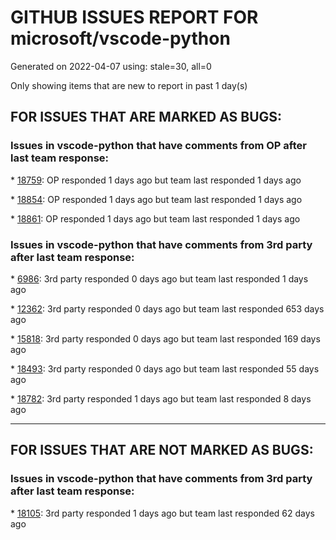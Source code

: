
# GITHUB ISSUES REPORT FOR microsoft/vscode-python


Generated on 2022-04-07 using: stale=30, all=0


Only showing items that are new to report in past 1 day(s)


## FOR ISSUES THAT ARE MARKED AS BUGS:


### Issues in vscode-python that have comments from OP after last team response:


\* [18759](https://github.com/microsoft/vscode-python/issues/18759 "Linting more than just my code in an infinite loop"): OP responded 1 days ago but team last responded 1 days ago

\* [18854](https://github.com/microsoft/vscode-python/issues/18854 "VSCode debugger looks for python in a directory that does not exist even though python is being run from another environment that is active"): OP responded 1 days ago but team last responded 1 days ago

\* [18861](https://github.com/microsoft/vscode-python/issues/18861 "file can't find package in venv even it's already enabled"): OP responded 1 days ago but team last responded 1 days ago

### Issues in vscode-python that have comments from 3rd party after last team response:


\* [6986](https://github.com/microsoft/vscode-python/issues/6986 "launch.json environment variables not being passed to Python scripts"): 3rd party responded 0 days ago but team last responded 1 days ago

\* [12362](https://github.com/microsoft/vscode-python/issues/12362 "Log error if YAPF formatting fails"): 3rd party responded 0 days ago but team last responded 653 days ago

\* [15818](https://github.com/microsoft/vscode-python/issues/15818 "Use `conda activate` instead of `source activate`/`. activate` to activate a conda environment for newer versions"): 3rd party responded 0 days ago but team last responded 169 days ago

\* [18493](https://github.com/microsoft/vscode-python/issues/18493 "Python conda run incorrect environment path"): 3rd party responded 0 days ago but team last responded 55 days ago

\* [18782](https://github.com/microsoft/vscode-python/issues/18782 "cannot format with black"): 3rd party responded 1 days ago but team last responded 8 days ago

---

## FOR ISSUES THAT ARE NOT MARKED AS BUGS:


### Issues in vscode-python that have comments from 3rd party after last team response:


\* [18105](https://github.com/microsoft/vscode-python/issues/18105 "Run Selection/Line in xxx be more smart?"): 3rd party responded 1 days ago but team last responded 62 days ago
